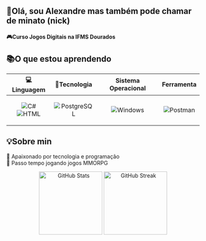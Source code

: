 ## 👋Olá, sou Alexandre mas também pode chamar de minato (nick)
#### 🎮Curso Jogos Digitais na IFMS Dourados

## 📚O que estou aprendendo
| 💻Linguagem | 🚀Tecnologia |Sistema Operacional|Ferramenta
|-----------|------------|-----------|------------|
| <p align="center">![C#](https://img.shields.io/badge/C%23-239120?style=for-the-badge&logo=c-sharp&logoColor=white) ![HTML](https://img.shields.io/badge/HTML-239120?style=for-the-badge&logo=html5&logoColor=white) | <p align="center">![PostgreSQL](https://img.shields.io/badge/PostgreSQL-000?style=for-the-badge&logo=postgresql) |<p align="center">![Windows](https://img.shields.io/badge/Windows-000?style=for-the-badge&logo=windows&logoColor=2CA5E0)|<p align="center">![Postman](https://img.shields.io/badge/Postman-FF6C37.svg?style=for-the-badge&logo=Postman&logoColor=white)|

## 💡Sobre min
💖 Apaixonado por tecnologia e programação  
🎯 Passo tempo jogando jogos MMORPG

<p align="center">
  <img src="https://github-readme-stats.vercel.app/api?username=Minato-Alexandre&theme=transparent&bg_color=000&border_color=30A3DC&show_icons=true&icon_color=30A3DC&title_color=E94D5F&text_color=FFF" alt="GitHub Stats" height="165">
  <img src="https://streak-stats.demolab.com/?user=Minato-Alexandre&theme=bear&background=000&border=30A3DC&dates=FFF" alt="GitHub Streak" height="165">
</p>
